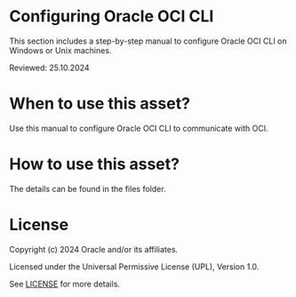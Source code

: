 # Configuring Oracle OCI CLI
 
This section includes a step-by-step manual to configure Oracle OCI CLI on Windows or Unix machines.
 
Reviewed: 25.10.2024
 
# When to use this asset?
 
Use this manual to configure Oracle OCI CLI to communicate with OCI.
 
# How to use this asset?
 
The details can be found in the files folder.
 
# License
 
Copyright (c) 2024 Oracle and/or its affiliates.
 
Licensed under the Universal Permissive License (UPL), Version 1.0.
 
See [LICENSE](https://github.com/oracle-devrel/technology-engineering/blob/main/LICENSE) for more details.



